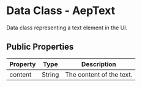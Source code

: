 # Data Class - AepText

Data class representing a text element in the UI.

## Public Properties

| Property | Type | Description |
| --- | --- | --- |
| content | String | The content of the text. |
